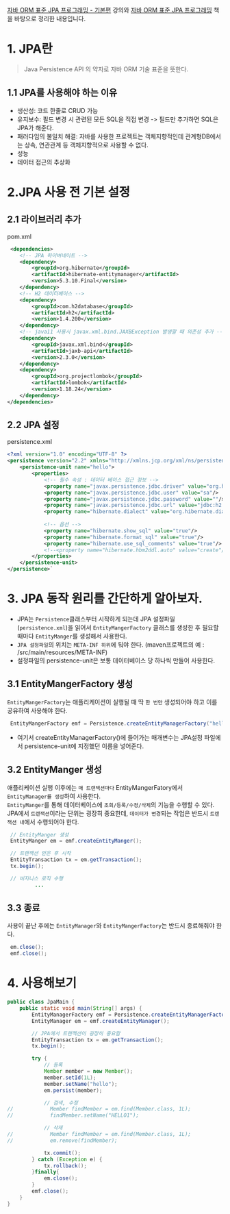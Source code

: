 [자바 ORM 표준 JPA 프로그래밍 - 기본편](https://www.inflearn.com/course/ORM-JPA-Basic/dashboard) 강의와 [자바 ORM 표준 JPA 프로그래밍](https://product.kyobobook.co.kr/detail/S000000935744) 책을 바탕으로 정리한 내용입니다.

# 1. JPA란
> Java Persistence API 의 약자로 자바 ORM 기술 표준을 뜻한다.<br/>

## 1.1 JPA를 사용해야 하는 이유
- 생산성: 코드 한줄로 CRUD 가능
- 유지보수: 필드 변경 시 관련된 모든 SQL을 직접 변경 -> 필드만 추가하면 SQL은 JPA가 해준다.
- 패러다임의 불일치 해결: 자바를 사용한 프로젝트는 객체지향적인데 관계형DB에서는 상속, 연관관계 등 객체지향적으로 사용할 수 없다. 
- 성능 
- 데이터 접근의 추상화

# 2.JPA 사용 전 기본 설정

## 2.1 라이브러리 추가
pom.xml
```xml
 <dependencies>
    <!-- JPA 하이버네이트 --> 
    <dependency>
        <groupId>org.hibernate</groupId>
        <artifactId>hibernate-entitymanager</artifactId>
        <version>5.3.10.Final</version>
    </dependency>
    <!-- H2 데이터베이스 --> 
    <dependency>
        <groupId>com.h2database</groupId>
        <artifactId>h2</artifactId>
        <version>1.4.200</version>
    </dependency> 
    <!-- java11 사용시 javax.xml.bind.JAXBException 발생할 때 의존성 추가 --> 
    <dependency> 
        <groupId>javax.xml.bind</groupId>
        <artifactId>jaxb-api</artifactId> 
        <version>2.3.0</version> 
    </dependency>
    <dependency>
        <groupId>org.projectlombok</groupId> 
        <artifactId>lombok</artifactId> 
        <version>1.18.24</version>
    </dependency>
</dependencies>
```

## 2.2 JPA 설정
persistence.xml
```xml
<?xml version="1.0" encoding="UTF-8" ?>
<persistence version="2.2" xmlns="http://xmlns.jcp.org/xml/ns/persistence" xmlns:xsi="http://www.w3.org/2001/XMLSchema-instance" xsi:schemaLocation="http://xmlns.jcp.org/xml/ns/persistence http://xmlns.jcp.org/xml/ns/persistence/persistence_2_2.xsd">
    <persistence-unit name="hello">
        <properties>
            <!-- 필수 속성 : 데이터 베이스 접근 정보 -->
            <property name="javax.persistence.jdbc.driver" value="org.h2.Driver"/>
            <property name="javax.persistence.jdbc.user" value="sa"/>
            <property name="javax.persistence.jdbc.password" value=""/>
            <property name="javax.persistence.jdbc.url" value="jdbc:h2:tcp://localhost/~/test"/>
            <property name="hibernate.dialect" value="org.hibernate.dialect.H2Dialect"/> 
            
            <!-- 옵션 --> 
            <property name="hibernate.show_sql" value="true"/>
            <property name="hibernate.format_sql" value="true"/> 
            <property name="hibernate.use_sql_comments" value="true"/> 
            <!--<property name="hibernate.hbm2ddl.auto" value="create"/>--> 
        </properties> 
    </persistence-unit> 
</persistence>`
```

# 3. JPA 동작 원리를 간단하게 알아보자.
- JPA는 `Persistence`클래스부터 시작하게 되는데 JPA 설정파일(`persistence.xml`)을 읽어서 `EntityMangerFactory` 클래스를 생성한 후 필요할 때마다 `EntityManger`를 생성해서 사용한다.
- `JPA 설정파일`의 위치는 `META-INF 하위`에 둬야 한다. (maven프로젝트의 예 : /src/main/resources/META-INF)
- 설정파일의 persistence-unit은 보통 데이터베이스 당 하나씩 만들어 사용한다.


## 3.1 EntityMangerFactory 생성
`EntityMangerFactory`는 애플리케이션이 실행될 때 딱 `한 번만` 생성되어야 하고 이를 공유하여 사용해야 한다.
```java
 EntityMangerFactory emf = Persistence.createEntityManagerFactory("hello");
```
- 여기서 createEntityManagerFactory()에 들어가는 매개변수는 JPA설정 파일에서 persistence-unit에 지정했던 이름을 넣어준다.

## 3.2 EntityManger 생성
애플리케이션 실행 이후에는 `매 트랜잭션마다` EntityMangerFatory에서 `EntityManager를 생성`하여 사용한다.<br/> 
`EntityManger`를 통해 데이터베이스에 `조회/등록/수정/삭제`의 기능을 수행할 수 있다.<br/>
JPA에서 `트랜잭션`이라는 단위는 굉장히 중요한데, `데이터가 변경`되는 작업은 반드시 `트랜잭션 내`에서 수행되어야 한다.<br/>
```java
 // EntityManger 생성
 EntityManger em = emf.createEntityManger();

 // 트랜잭션 얻은 후 시작
 EntityTransaction tx = em.getTransaction();
 tx.begin();

 // 비지니스 로직 수행
         ...
```

## 3.3 종료
사용이 끝난 후에는 `EntityManager`와 `EntityMangerFactory`는 반드시 종료해줘야 한다.
```java
 em.close();
 emf.close();
```

# 4. 사용해보기 
```java
public class JpaMain {
    public static void main(String[] args) {
        EntityManagerFactory emf = Persistence.createEntityManagerFactory("hello");
        EntityManager em = emf.createEntityManager();

        // JPA에서 트랜젝션이 굉장히 중요함
        EntityTransaction tx = em.getTransaction();
        tx.begin();

        try {
            // 등록
            Member member = new Member();
            member.setId(1L);
            member.setName("hello");
            em.persist(member);

            // 검색, 수정
//            Member findMember = em.find(Member.class, 1L);
//            findMember.setName("HELLO1");

            // 삭제
//            Member findMember = em.find(Member.class, 1L);
//            em.remove(findMember);

            tx.commit();
        } catch (Exception e) {
            tx.rollback();
        }finally{
            em.close();
        }
        emf.close();
    }
}
```